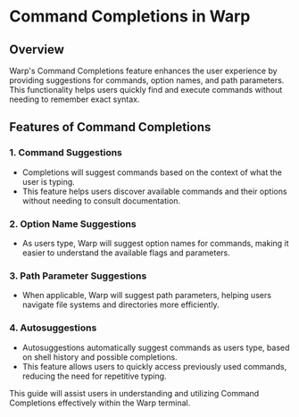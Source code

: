 # Command Completions in Warp

## Overview
Warp's Command Completions feature enhances the user experience by providing suggestions for commands, option names, and path parameters. This functionality helps users quickly find and execute commands without needing to remember exact syntax.

## Features of Command Completions

### 1. Command Suggestions
- Completions will suggest commands based on the context of what the user is typing.
- This feature helps users discover available commands and their options without needing to consult documentation.

### 2. Option Name Suggestions
- As users type, Warp will suggest option names for commands, making it easier to understand the available flags and parameters.

### 3. Path Parameter Suggestions
- When applicable, Warp will suggest path parameters, helping users navigate file systems and directories more efficiently.

### 4. Autosuggestions
- Autosuggestions automatically suggest commands as users type, based on shell history and possible completions.
- This feature allows users to quickly access previously used commands, reducing the need for repetitive typing.

This guide will assist users in understanding and utilizing Command Completions effectively within the Warp terminal.
